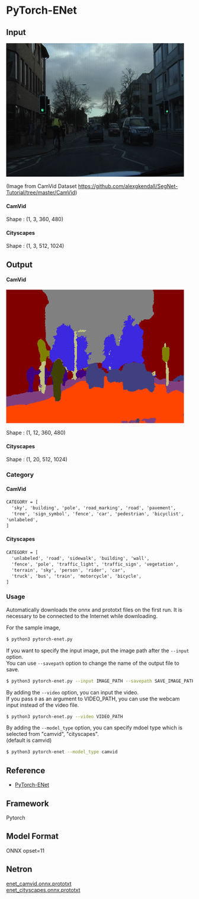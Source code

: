 # PyTorch-ENet

## Input

![Input](demo.png)

(Image from CamVid Dataset https://github.com/alexgkendall/SegNet-Tutorial/tree/master/CamVid)

#### CamVid
Shape : (1, 3, 360, 480)  
#### Cityscapes
Shape : (1, 3, 512, 1024)

## Output

#### CamVid
![Output](output.png)

Shape : (1, 12, 360, 480)  

#### Cityscapes

Shape : (1, 20, 512, 1024)  

### Category

#### CamVid
```
CATEGORY = [
  'sky', 'building', 'pole', 'road_marking', 'road', 'pavement', 
  'tree', 'sign_symbol', 'fence', 'car', 'pedestrian', 'bicyclist', 'unlabeled', 
]
```
#### Cityscapes
```
CATEGORY = [
  'unlabeled', 'road', 'sidewalk', 'building', 'wall',
  'fence', 'pole', 'traffic_light', 'traffic_sign', 'vegetation', 
  'terrain', 'sky', 'person', 'rider', 'car', 
  'truck', 'bus', 'train', 'motorcycle', 'bicycle',
]
```

### Usage
Automatically downloads the onnx and prototxt files on the first run.
It is necessary to be connected to the Internet while downloading.

For the sample image,
```bash
$ python3 pytorch-enet.py
```

If you want to specify the input image, put the image path after the `--input` option.  
You can use `--savepath` option to change the name of the output file to save.
```bash
$ python3 pytorch-enet.py --input IMAGE_PATH --savepath SAVE_IMAGE_PATH
```

By adding the `--video` option, you can input the video.   
If you pass `0` as an argument to VIDEO_PATH, you can use the webcam input instead of the video file.
```bash
$ python3 pytorch-enet.py --video VIDEO_PATH
```

By adding the `--model_type` option, you can specify mdoel type which is selected from "camvid", "cityscapes".  
(default is camvid)
```bash
$ python3 pytorch-enet --model_type camvid
```

## Reference

- [PyTorch-ENet](https://github.com/davidtvs/PyTorch-ENet)

## Framework

Pytorch

## Model Format

ONNX opset=11

## Netron

[enet_camvid.onnx.prototxt](https://netron.app/?url=https://storage.googleapis.com/ailia-models/pythorch-enet/enet_camvid.onnx.prototxt)  
[enet_cityscapes.onnx.prototxt](https://netron.app/?url=https://storage.googleapis.com/ailia-models/pythorch-enet/enet_cityscapes.onnx.prototxt)  
